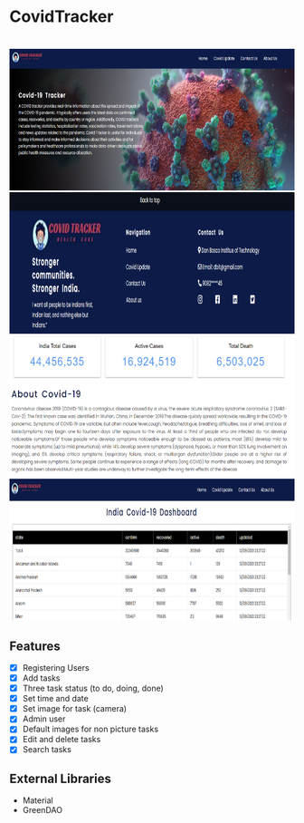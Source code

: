 # CovidTracker
### 

<br>

 <img src="img1.png" height=250px > 

 <img src="img3.png" height=250px > 

 <img src="img2.png" height=250px > 

 <img src="img4.png" height=250px> 
<br>

 ## Features
 - [x] Registering Users
 - [x] Add tasks
 - [x] Three task status (to do, doing, done)
 - [x] Set time and date
 - [x] Set image for task (camera)
 - [x] Admin user
 - [x] Default images for non picture tasks
 - [x] Edit and delete tasks
 - [x] Search tasks
 ## External Libraries
 - Material
 - GreenDAO

 
